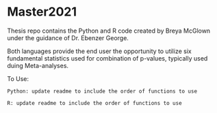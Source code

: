 # Master2021

Thesis repo contains the Python and R code created by Breya McGlown under the guidance of Dr. Ebenzer George.

Both languages provide the end user the opportunity to utilize six fundamental statistics used for combination of p-values, typically used duing Meta-analyses.

To Use: 

    Python: update readme to include the order of functions to use 
    
    R: update readme to include the order of functions to use 
    

